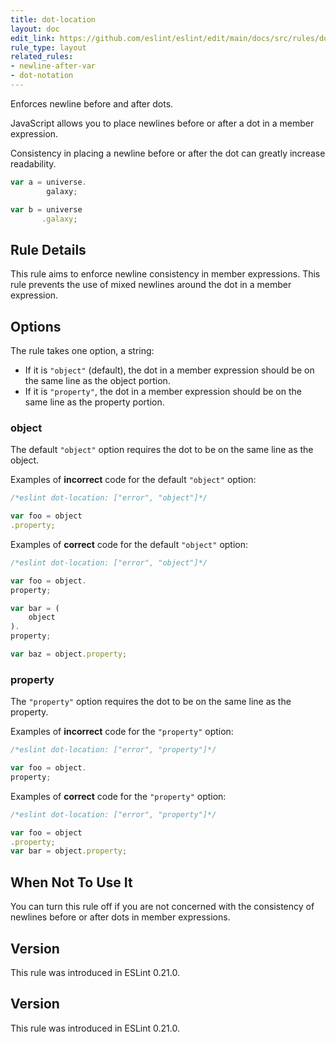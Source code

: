 ```yaml
---
title: dot-location
layout: doc
edit_link: https://github.com/eslint/eslint/edit/main/docs/src/rules/dot-location.md
rule_type: layout
related_rules:
- newline-after-var
- dot-notation
---
```


<!--FIXABLE-->

Enforces newline before and after dots.

JavaScript allows you to place newlines before or after a dot in a member expression.

Consistency in placing a newline before or after the dot can greatly increase readability.

```js
var a = universe.
        galaxy;

var b = universe
       .galaxy;
```

## Rule Details

This rule aims to enforce newline consistency in member expressions. This rule prevents the use of mixed newlines around the dot in a member expression.

## Options

The rule takes one option, a string:

* If it is `"object"` (default), the dot in a member expression should be on the same line as the object portion.
* If it is `"property"`, the dot in a member expression should be on the same line as the property portion.

### object

The default `"object"` option requires the dot to be on the same line as the object.

Examples of **incorrect** code for the default `"object"` option:

```js
/*eslint dot-location: ["error", "object"]*/

var foo = object
.property;
```

Examples of **correct** code for the default `"object"` option:

```js
/*eslint dot-location: ["error", "object"]*/

var foo = object.
property;

var bar = (
    object
).
property;

var baz = object.property;
```

### property

The `"property"` option requires the dot to be on the same line as the property.

Examples of **incorrect** code for the `"property"` option:

```js
/*eslint dot-location: ["error", "property"]*/

var foo = object.
property;
```

Examples of **correct** code for the `"property"` option:

```js
/*eslint dot-location: ["error", "property"]*/

var foo = object
.property;
var bar = object.property;
```

## When Not To Use It

You can turn this rule off if you are not concerned with the consistency of newlines before or after dots in member expressions.

## Version

This rule was introduced in ESLint 0.21.0.

## Version

This rule was introduced in ESLint 0.21.0.
